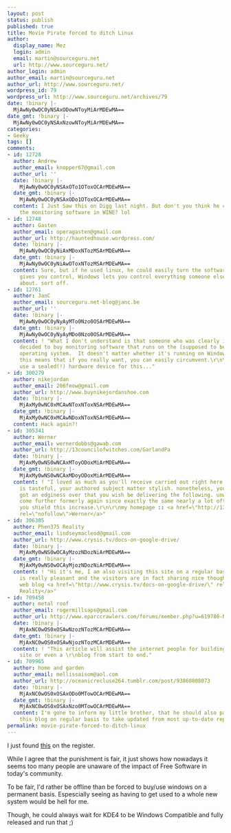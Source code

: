 ```yaml
---
layout: post
status: publish
published: true
title: Movie Pirate forced to ditch Linux
author:
  display_name: Mez
  login: admin
  email: martin@sourceguru.net
  url: http://www.sourceguru.net/
author_login: admin
author_email: martin@sourceguru.net
author_url: http://www.sourceguru.net/
wordpress_id: 79
wordpress_url: http://www.sourceguru.net/archives/79
date: !binary |-
  MjAwNy0wOC0yNSAxODowNToyMiArMDEwMA==
date_gmt: !binary |-
  MjAwNy0wOC0yNSAxNzowNToyMiArMDEwMA==
categories:
- Geeky
tags: []
comments:
- id: 12728
  author: Andrew
  author_email: knopper67@gmail.com
  author_url: ''
  date: !binary |-
    MjAwNy0wOC0yNSAxOTo1OToxOCArMDEwMA==
  date_gmt: !binary |-
    MjAwNy0wOC0yNSAxODo1OToxOCArMDEwMA==
  content: I Just Saw this on Digg last night. But don't you think he could just run
    the monitoring software in WINE? lol
- id: 12748
  author: Gasten
  author_email: operagasten@gmail.com
  author_url: http://hauntedhouse.wordpress.com/
  date: !binary |-
    MjAwNy0wOC0yNiAxMDoxNTozMSArMDEwMA==
  date_gmt: !binary |-
    MjAwNy0wOC0yNiAwOToxNTozMSArMDEwMA==
  content: Sure, but if he used linux, he could easily turn the software off. Linux
    gives you control, Windows lets you control everything someone else doesn't care
    about. sort off.
- id: 12761
  author: JanC
  author_email: sourceguru.net-blog@janc.be
  author_url: ''
  date: !binary |-
    MjAwNy0wOC0yNyAyMTo0Nzo0OSArMDEwMA==
  date_gmt: !binary |-
    MjAwNy0wOC0yNyAyMDo0Nzo0OSArMDEwMA==
  content: ! "What I don't understand is that someone who was clearly incompetent
    decided to buy monitoring software that runs on the (supposed to be) monitored
    operating system.  It doesn't matter whether it's running on Windows or Linux,
    this means that if you really want, you can easily circumvent.\r\n\r\nThey should
    use a sealed(!) hardware device for this..."
- id: 300279
  author: nikejordan
  author_email: 206feow@gmail.com
  author_url: http://www.buynikejordanshoe.com
  date: !binary |-
    MjAxMy0wNC0xMCAwNToxNToxNSArMDEwMA==
  date_gmt: !binary |-
    MjAxMy0wNC0xMCAwNDoxNToxNSArMDEwMA==
  content: Hack again?!
- id: 305341
  author: Werner
  author_email: wernerdobbs@gawab.com
  author_url: http://13councilofwitches.com/GarlandPa
  date: !binary |-
    MjAxMy0wNS0wNCAxMToyODoxMiArMDEwMA==
  date_gmt: !binary |-
    MjAxMy0wNS0wNCAxMDoyODoxMiArMDEwMA==
  content: ! "I loved as much as you'll receive carried out right here. The sketch
    is tasteful, your authored subject matter stylish. nonetheless, you command get
    got an edginess over that you wish be delivering the following. unwell unquestionably
    come further formerly again since exactly the same nearly a lot often inside case
    you shield this increase.\r\n\r\nmy homepage :: <a href=\"http://13councilofwitches.com/GarlandPa\"
    rel=\"nofollow\">Werner</a>"
- id: 306385
  author: Phen375 Reality
  author_email: lindseymacleod@gmail.com
  author_url: http://www.crysis.tv/docs-on-google-drive/
  date: !binary |-
    MjAxMy0wNS0wOCAyMzozNDozNiArMDEwMA==
  date_gmt: !binary |-
    MjAxMy0wNS0wOCAyMjozNDozNiArMDEwMA==
  content: ! "Hi it's me, I am also visiting this site on a regular basis, this website
    is really pleasant and the visitors are in fact sharing nice thoughts.\r\n\r\nMy
    web blog <a href=\"http://www.crysis.tv/docs-on-google-drive/\" rel=\"nofollow\">Phen375
    Reality</a>"
- id: 709458
  author: metal roof
  author_email: rogermillsaps@gmail.com
  author_url: http://www.eparccrawlers.com/forums/member.php?u=619780-NSqu
  date: !binary |-
    MjAxNC0wOS0xOSAwNzozNTozMCArMDEwMA==
  date_gmt: !binary |-
    MjAxNC0wOS0xOSAwNjozNTozMCArMDEwMA==
  content: ! "This article will assist the internet people for building up new web
    site or even a \r\nblog from start to end."
- id: 709965
  author: home and garden
  author_email: mellissaisom@aol.com
  author_url: http://oceanicrecluse264.tumblr.com/post/93860808073
  date: !binary |-
    MjAxNC0wOS0xOSAxODo0MTowOCArMDEwMA==
  date_gmt: !binary |-
    MjAxNC0wOS0xOSAxNzo0MTowOCArMDEwMA==
  content: I'm gone to inform my little brother, that he should also pay a quick visit
    this blog on regular basis to take updated from most up-to-date reports.
permalink: movie-pirate-forced-to-ditch-linux
---
```

<p>I just found <a href="http://www.theregister.co.uk/2007/08/24/movie_pirate_linux_ban/">this</a> on the register.</p>
<p>While I agree that the punishment is fair, it just shows how nowadays it seems too many people are unaware of the impact of Free Software in today's community.</p>
<p>To be fair, I'd rather be offline than be forced to buy/use windows on a permanent basis. Espescially seeing as having to get used to a whole new system would be hell for me.</p>
<p>Though, he could always wait for KDE4 to be Windows Compatible and fully released and run that ;)</p>
